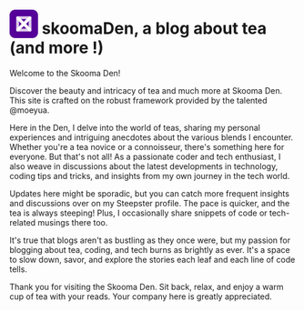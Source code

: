 # <img src="Logo_skoomaDen.svg" alt="Masser Logo" width="50" height="50" style="vertical-align: bottom;"/> skoomaDen, a blog about tea (and more !)

Welcome to the Skooma Den!

Discover the beauty and intricacy of tea and much more at Skooma Den. This site is crafted on the robust framework provided by the talented @moeyua.


Here in the Den, I delve into the world of teas, sharing my personal experiences and intriguing anecdotes about the various blends I encounter. Whether you're a tea novice or a connoisseur, there's something here for everyone. But that's not all! As a passionate coder and tech enthusiast, I also weave in discussions about the latest developments in technology, coding tips and tricks, and insights from my own journey in the tech world.


Updates here might be sporadic, but you can catch more frequent insights and discussions over on my Steepster profile. The pace is quicker, and the tea is always steeping! Plus, I occasionally share snippets of code or tech-related musings there too.


It's true that blogs aren't as bustling as they once were, but my passion for blogging about tea, coding, and tech burns as brightly as ever. It's a space to slow down, savor, and explore the stories each leaf and each line of code tells.


Thank you for visiting the Skooma Den. Sit back, relax, and enjoy a warm cup of tea with your reads. Your company here is greatly appreciated.
